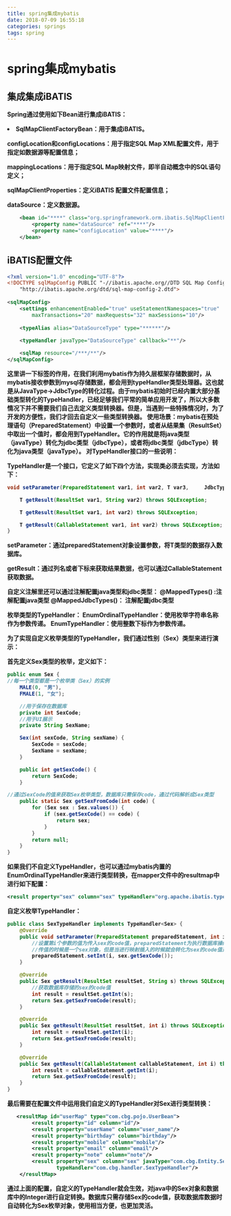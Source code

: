 ```yaml
---
title: spring集成mybatis
date: 2018-07-09 16:55:18
categories: springs
tags: spring
---
```


# spring集成mybatis

## 集成集成iBATIS

<b>Spring通过使用如下Bean进行集成iBATIS：</b>

<b><li>SqlMapClientFactoryBean：用于集成iBATIS。</li></b>

<b>configLocation和configLocations：用于指定SQL Map XML配置文件，用于指定如数据源等配置信息；</b>

<b>mappingLocations：用于指定SQL Map映射文件，即半自动概念中的SQL语句定义；</b>

<b>sqlMapClientProperties：定义iBATIS 配置文件配置信息；</b>

<b>dataSource：定义数据源。</b>

````xml
    <bean id="****" class="org.springframework.orm.ibatis.SqlMapClientFactoryBean">
        <property name="dataSource" ref="****"/>
        <property name="configLocation" value="****"/>
    </bean>
````

##  iBATIS配置文件

````xml
<?xml version="1.0" encoding="UTF-8"?>
<!DOCTYPE sqlMapConfig PUBLIC "-//ibatis.apache.org//DTD SQL Map Config 2.0//EN"
    "http://ibatis.apache.org/dtd/sql-map-config-2.dtd">
 
<sqlMapConfig>
    <settings enhancementEnabled="true" useStatementNamespaces="true"
        maxTransactions="20" maxRequests="32" maxSessions="10"/>
        
    <typeAlias alias="DataSourceType" type="******"/>
    
    <typeHandler javaType="DataSourceType" callback="**"/>

    <sqlMap resource="/***/**"/>
</sqlMapConfig>
````

<b>这里讲一下<typeHandler>标签的作用，在我们利用mybatis作为持久层框架存储数据时，从mybatis接收参数到mysql存储数据，都会用到typeHandler类型处理器。这也就是从JavaType->JdbcType的转化过程。由于mybatis初始时已经内置大部分基础类型转化的TypeHandler，已经足够我们平常的简单应用开发了，所以大多数情况下并不需要我们自己去定义类型转换器。但是，当遇到一些特殊情况时，为了开发的方便性，我们才回去自定义一些类型转换器。<b>
<b>使用场景：mybatis在预处理语句（PreparedStatement）中设置一个参数时，或者从结果集（ResultSet）中取出一个值时，都会用到TypeHandler。它的作用就是将java类型（javaType）转化为jdbc类型（jdbcType），或者将jdbc类型（jdbcType）转化为java类型（javaType）。</b>
<b>对TypeHandler接口的一些说明：<b>

<b>TypeHandler是一个接口，它定义了如下四个方法，实现类必须去实现，方法如下：</b>

````java
void setParameter(PreparedStatement var1, int var2, T var3,     JdbcType var4) throws SQLException;

    T getResult(ResultSet var1, String var2) throws SQLException;

    T getResult(ResultSet var1, int var2) throws SQLException;

    T getResult(CallableStatement var1, int var2) throws SQLException;
}
````

<b>setParameter：通过preparedStatement对象设置参数，将T类型的数据存入数据库。</b>

<b>getResult：通过列名或者下标来获取结果数据，也可以通过CallableStatement获取数据。</b>

<b>自定义注解里还可以通过注解配置java类型和jdbc类型： </b>
<b>@MappedTypes() :注解配置java类型 </b>
<b>@MappedJdbcTypes()： 注解配置jdbc类型</b>

<b>枚举类型的TypeHandler： </b>
<b>EnumOrdinalTypeHandler：使用枚举字符串名称作为参数传递。 </b>
<b>EnumTypeHandler：使用整数下标作为参数传递。</b>

<b>为了实现自定义枚举类型的TypeHandler，我们通过性别（Sex）类型来进行演示：</b>
   
<b>首先定义Sex类型的枚举，定义如下：</b>

````java
public enum Sex {
//每一个类型都是一个枚举类（Sex）的实例
    MALE(0, "男"),
    FMALE(1, "女");

    //用于保存在数据库
    private int SexCode;
    //用于UI展示
    private String SexName;

    Sex(int sexCode, String sexName) {
        SexCode = sexCode;
        SexName = sexName;
    }

    public int getSexCode() {
        return SexCode;
    }

//通过SexCode的值来获取Sex枚举类型，数据库只需保存code，通过代码解析成Sex类型
    public static Sex getSexFromCode(int code) {
        for (Sex sex : Sex.values()) {
            if (sex.getSexCode() == code) {
                return sex;
            }
        }
        return null;
    }
}
````

<b>如果我们不自定义TypeHandler，也可以通过mybatis内置的EnumOrdinalTypeHandler来进行类型转换，在mapper文件中的resultmap中进行如下配置：</b>

````xml
<result property="sex" column="sex" typeHandler="org.apache.ibatis.type.EnumOrdinalTypeHandler"/>
````

<b>自定义枚举TypeHandler：</b>

````java
public class SexTypeHandler implements TypeHandler<Sex> {
    @Override
    public void setParameter(PreparedStatement preparedStatement, int i, Sex sex, JdbcType jdbcType) throws SQLException {
        //设置第i个参数的值为传入sex的code值，preparedStatement为执行数据库操纵的对象
        //传值的时候是一个sex对象，但是当进行映射插入的时候就会转化为sex的code值进行存储
        preparedStatement.setInt(i, sex.getSexCode());
    }

    @Override
    public Sex getResult(ResultSet resultSet, String s) throws SQLException {
        //获取数据库存储的sex的code值
        int result = resultSet.getInt(s);
        return Sex.getSexFromCode(result);
    }

    @Override
    public Sex getResult(ResultSet resultSet, int i) throws SQLException {
        int result = resultSet.getInt(i);
        return Sex.getSexFromCode(result);
    }

    @Override
    public Sex getResult(CallableStatement callableStatement, int i) throws SQLException {
        int result = callableStatement.getInt(i);
        return Sex.getSexFromCode(result);
    }
}
````

<b>最后需要在配置文件中运用我们自定义的TypeHandler对Sex进行类型转换：</b>

````xml
   <resultMap id="userMap" type="com.cbg.pojo.UserBean">
        <result property="id" column="id"/>
        <result property="userName" column="user_name"/>
        <result property="birthday" column="birthday"/>
        <result property="mobile" column="mobile"/>
        <result property="email" column="email"/>
        <result property="note" column="note"/>
        <result property="sex" column="sex" javaType="com.cbg.Entity.Sex" jdbcType="INTEGER"
                typeHandler="com.cbg.handler.SexTypeHandler"/>
    </resultMap>
````

<b>通过上面的配置，自定义的TypeHandler就会生效，对java中的Sex对象和数据库中的Integer进行自定转换。数据库只需存储Sex的code值，获取数据库数据时自动转化为Sex枚举对象，使用相当方便，也更加灵活。</b>
